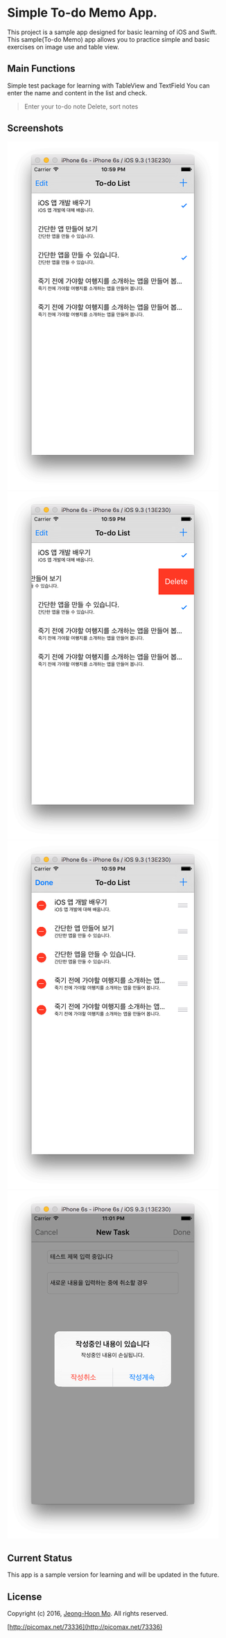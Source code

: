 # Simple To-do Memo App.

This project is a sample app designed for basic learning of iOS and Swift. This sample(To-do Memo) app allows you to practice simple and basic exercises on image use and table view.

## Main Functions
Simple test package for learning with TableView and TextField
You can enter the name and content in the list and check.
> Enter your to-do note
> Delete, sort notes

## Screenshots

![](https://raw.githubusercontent.com/picomax/TodoMemo/master/Screenshot01.png)
![](https://raw.githubusercontent.com/picomax/TodoMemo/master/Screenshot02.png)
![](https://raw.githubusercontent.com/picomax/TodoMemo/master/Screenshot03.png)
![](https://raw.githubusercontent.com/picomax/TodoMemo/master/Screenshot04.png)

## Current Status

This app is a sample version for learning and will be updated in the future.

## License

Copyright (c) 2016, [Jeong-Hoon Mo](https://github.com/picomax).
All rights reserved.

[http://picomax.net/73336](http://picomax.net/73336)
